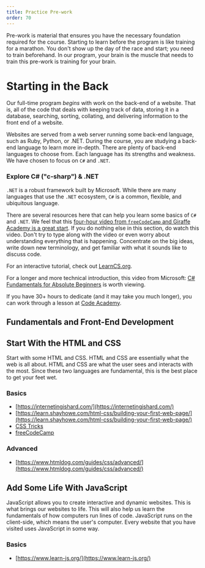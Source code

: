 ```yaml
---
title: Practice Pre-work
order: 70
---
```


Pre-work is material that ensures you have the necessary foundation required for
the course. Starting to learn before the program is like training for a
marathon. You don't show up the day of the race and start; you need to train
beforehand. In our program, your brain is the muscle that needs to train this
pre-work is training for your brain.

# Starting in the Back

Our full-time program _begins_ with work on the back-end of a website. That is,
all of the code that deals with keeping track of data, storing it in a database,
searching, sorting, collating, and delivering information to the front end of a
website.

Websites are served from a web server running some back-end language, such as
Ruby, Python, or .NET. During the course, you are studying a back-end language
to learn more in-depth. There are plenty of back-end languages to choose from.
Each language has its strengths and weakness. We have chosen to focus on `C#`
and `.NET`.

### Explore C\# \("c-sharp"\) & .NET

`.NET` is a robust framework built by Microsoft. While there are many languages
that use the `.NET` ecosystem, `C#` is a common, flexible, and ubiquitous
language.

There are several resources here that can help you learn some basics of `C#` and
`.NET`. We feel that this
[four-hour video from `freeCodeCamp` and Giraffe Academy is a great start](https://www.youtube.com/watch?v=GhQdlIFylQ8).
If you do nothing else in this section, do watch this video. Don't try to type
along with the video or even worry about understanding everything that is
happening. Concentrate on the big ideas, write down new terminology, and get
familiar with what it sounds like to discuss code.

For an interactive tutorial, check out [LearnCS.org](http://www.learncs.org/).

For a longer and more technical introduction, this video from Microsoft:
[C# Fundamentals for Absolute Beginners](https://channel9.msdn.com/Series/CSharp-Fundamentals-for-Absolute-Beginners)
is worth viewing.

If you have 30+ hours to dedicate (and it may take you much longer), you can
work through a lesson at
[Code Academy](https://www.codecademy.com/learn/learn-c-sharp).

## Fundamentals and Front-End Development

## Start With the HTML and CSS

Start with some HTML and CSS. HTML and CSS are essentially what the web is all
about. HTML and CSS are what the user sees and interacts with the most. Since
these two languages are fundamental, this is the best place to get your feet
wet.

### Basics

- [https://internetingishard.com/](https://internetingishard.com/)
- [https://learn.shayhowe.com/html-css/building-your-first-web-page/](https://learn.shayhowe.com/html-css/building-your-first-web-page/)
- [CSS Tricks](https://css-tricks.com/guides/beginner/)
- [freeCodeCamp](https://learn.freecodecamp.org/)

### Advanced

- [https://www.htmldog.com/guides/css/advanced/](https://www.htmldog.com/guides/css/advanced/)

## Add Some Life With JavaScript

JavaScript allows you to create interactive and dynamic websites. This is what
brings our websites to life. This will also help us learn the fundamentals of
how computers run lines of code. JavaScript runs on the client-side, which means
the user's computer. Every website that you have visited uses JavaScript in some
way.

### Basics

- [https://www.learn-js.org/](https://www.learn-js.org/)
